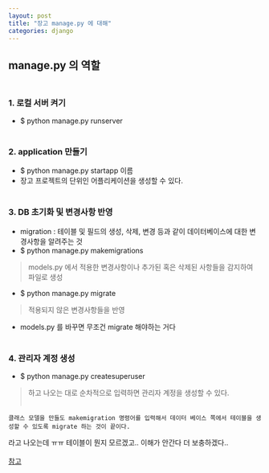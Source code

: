 ```yaml
---
layout: post
title: "장고 manage.py 에 대해"
categories: django
---
```

## manage.py 의 역할<br/><br/>
### 1. 로컬 서버 켜기
* $ python manage.py runserver<br/><br/>

### 2. application 만들기
* $ python manage.py startapp 이름
* 장고 프로젝트의 단위인 어플리케이션을 생성할 수 있다.<br/><br/>

### 3. DB 초기화 및 변경사항 반영
* migration : 테이블 및 필드의 생성, 삭제, 변경 등과 같이 데이터베이스에 대한 변경사항을 알려주는 것
* $ python manage.py makemigrations
> models.py 에서 적용한 변경사항이나 추가된 혹은 삭제된 사항들을 감지하여 파일로 생성
* $ python manage.py migrate
> 적용되지 않은 변경사항들을 반영

* models.py 를 바꾸면 무조건 migrate 해야하는 거다<br/><br/>

### 4. 관리자 계정 생성
* $ python manage.py createsuperuser
> 하고 나오는 대로 순차적으로 입력하면 관리자 계정을 생성할 수 있다.<br/><br/>

```
클래스 모델을 만들도 makemigration 명령어를 입력해서 데이터 베이스 쪽에서 테이블을 생성할 수 있도록 migrate 하는 것이 끝이다.
```
라고 나오는데 ㅠㅠ 테이블이 뭔지 모르겠고.. 이해가 안간다 더 보충하겠다..<br/><br/>
[참고](https://ssilook.tistory.com/entry/DJANGO-%EC%9E%A5%EA%B3%A0-%EB%A7%88%EC%9D%B4%EA%B7%B8%EB%A0%88%EC%9D%B4%EC%85%98migrate-makemigrations-%EB%8D%B0%EC%9D%B4%ED%84%B0%EB%B2%A0%EC%9D%B4%EC%8A%A4-%EB%B3%80%EA%B2%BD%EC%82%AC%ED%95%AD-%EB%B0%98%EC%98%81%ED%95%98%EA%B8%B0)
